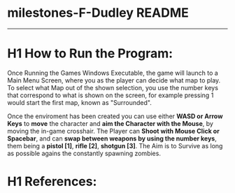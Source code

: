 # milestones-F-Dudley README
---

# H1 How to Run the Program:

Once Running the Games Windows Executable, the game will launch to a Main Menu Screen, where you as the player can decide what map to play. 
To select what Map out of the shown selection, you use the number keys that correspond to what is shown on the screen, for example pressing 1 would start the first map, known as "Surrounded".

Once the enviroment has been created you can use either **WASD or Arrow Keys** to **move** the character and **aim the Character with the Mouse**, by moving the in-game crosshair.
The Player can **Shoot with Mouse Click or Spacebar**, and can **swap between weapons by using the number keys**, them being a **pistol [1]**, **rifle [2]**, **shotgun [3]**.
The Aim is to Survive as long as possible agains the constantly spawning zombies.

# H1 References:
